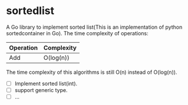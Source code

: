 # sortedlist

A Go library to implement sorted list(This is an implementation of python sortedcontainer in Go). The time complexity of operations:

|Operation|Complexity|
|------|-----|
|Add|O(log(n))|

The time complexity of this algorithms is still O(n) instead of O(log(n)).

- [ ] Implement sorted list(int). 
- [ ] support generic type.
- [ ] ...
